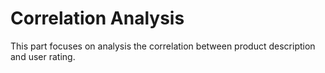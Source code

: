 # Correlation Analysis 
This part focuses on analysis the correlation between product description and user rating.
